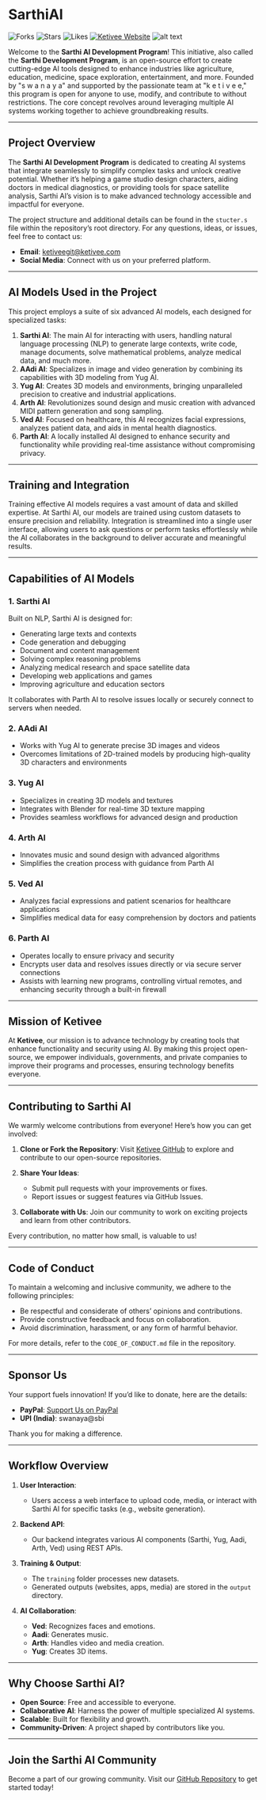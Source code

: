 # SarthiAI
![Forks](https://img.shields.io/badge/Forks-0-blue) ![Stars](https://img.shields.io/badge/Stars-0-yellow) ![Likes](https://img.shields.io/badge/Likes-0-brightgreen) [![Ketivee Website](https://img.shields.io/badge/Ketivee-Website-orange)](https://ketivee.com)
![alt text](pixel@2x.png)

Welcome to the **Sarthi AI Development Program**! This initiative, also called the **Sarthi Development Program**, is an open-source effort to create cutting-edge AI tools designed to enhance industries like agriculture, education, medicine, space exploration, entertainment, and more. Founded by "s w a n a y a" and supported by the passionate team at "k e t i v e e," this program is open for anyone to use, modify, and contribute to without restrictions. The core concept revolves around leveraging multiple AI systems working together to achieve groundbreaking results.

---

## Project Overview

The **Sarthi AI Development Program** is dedicated to creating AI systems that integrate seamlessly to simplify complex tasks and unlock creative potential. Whether it’s helping a game studio design characters, aiding doctors in medical diagnostics, or providing tools for space satellite analysis, Sarthi AI’s vision is to make advanced technology accessible and impactful for everyone.

The project structure and additional details can be found in the `stucter.s` file within the repository’s root directory. For any questions, ideas, or issues, feel free to contact us:

- **Email**: [ketiveegit@ketivee.com](mailto:ketiveegit@ketivee.com)
- **Social Media**: Connect with us on your preferred platform.

---

## AI Models Used in the Project

This project employs a suite of six advanced AI models, each designed for specialized tasks:

1. **Sarthi AI**: The main AI for interacting with users, handling natural language processing (NLP) to generate large contexts, write code, manage documents, solve mathematical problems, analyze medical data, and much more.
2. **AAdi AI**: Specializes in image and video generation by combining its capabilities with 3D modeling from Yug AI.
3. **Yug AI**: Creates 3D models and environments, bringing unparalleled precision to creative and industrial applications.
4. **Arth AI**: Revolutionizes sound design and music creation with advanced MIDI pattern generation and song sampling.
5. **Ved AI**: Focused on healthcare, this AI recognizes facial expressions, analyzes patient data, and aids in mental health diagnostics.
6. **Parth AI**: A locally installed AI designed to enhance security and functionality while providing real-time assistance without compromising privacy.

---

## Training and Integration

Training effective AI models requires a vast amount of data and skilled expertise. At Sarthi AI, our models are trained using custom datasets to ensure precision and reliability. Integration is streamlined into a single user interface, allowing users to ask questions or perform tasks effortlessly while the AI collaborates in the background to deliver accurate and meaningful results.

---

## Capabilities of AI Models

### 1. Sarthi AI

Built on NLP, Sarthi AI is designed for:

- Generating large texts and contexts
- Code generation and debugging
- Document and content management
- Solving complex reasoning problems
- Analyzing medical research and space satellite data
- Developing web applications and games
- Improving agriculture and education sectors

It collaborates with Parth AI to resolve issues locally or securely connect to servers when needed.

### 2. AAdi AI

- Works with Yug AI to generate precise 3D images and videos
- Overcomes limitations of 2D-trained models by producing high-quality 3D characters and environments

### 3. Yug AI

- Specializes in creating 3D models and textures
- Integrates with Blender for real-time 3D texture mapping
- Provides seamless workflows for advanced design and production

### 4. Arth AI

- Innovates music and sound design with advanced algorithms
- Simplifies the creation process with guidance from Parth AI

### 5. Ved AI

- Analyzes facial expressions and patient scenarios for healthcare applications
- Simplifies medical data for easy comprehension by doctors and patients

### 6. Parth AI

- Operates locally to ensure privacy and security
- Encrypts user data and resolves issues directly or via secure server connections
- Assists with learning new programs, controlling virtual remotes, and enhancing security through a built-in firewall

---

## Mission of Ketivee

At **Ketivee**, our mission is to advance technology by creating tools that enhance functionality and security using AI. By making this project open-source, we empower individuals, governments, and private companies to improve their programs and processes, ensuring technology benefits everyone.

---

## Contributing to Sarthi AI

We warmly welcome contributions from everyone! Here’s how you can get involved:

1. **Clone or Fork the Repository**:
   Visit [Ketivee GitHub](https://github.com/ketivee-org) to explore and contribute to our open-source repositories.

2. **Share Your Ideas**:

   - Submit pull requests with your improvements or fixes.
   - Report issues or suggest features via GitHub Issues.

3. **Collaborate with Us**:
   Join our community to work on exciting projects and learn from other contributors.

Every contribution, no matter how small, is valuable to us!

---

## Code of Conduct

To maintain a welcoming and inclusive community, we adhere to the following principles:

- Be respectful and considerate of others’ opinions and contributions.
- Provide constructive feedback and focus on collaboration.
- Avoid discrimination, harassment, or any form of harmful behavior.

For more details, refer to the `CODE_OF_CONDUCT.md` file in the repository.

---

## Sponsor Us

Your support fuels innovation! If you’d like to donate, here are the details:

- **PayPal**: [Support Us on PayPal](#)
- **UPI (India)**: swanaya\@sbi

Thank you for making a difference.

---

## Workflow Overview

1. **User Interaction**:

   - Users access a web interface to upload code, media, or interact with Sarthi AI for specific tasks (e.g., website generation).

2. **Backend API**:

   - Our backend integrates various AI components (Sarthi, Yug, Aadi, Arth, Ved) using REST APIs.

3. **Training & Output**:

   - The `training` folder processes new datasets.
   - Generated outputs (websites, apps, media) are stored in the `output` directory.

4. **AI Collaboration**:

   - **Ved**: Recognizes faces and emotions.
   - **Aadi**: Generates music.
   - **Arth**: Handles video and media creation.
   - **Yug**: Creates 3D items.

---

## Why Choose Sarthi AI?

- **Open Source**: Free and accessible to everyone.
- **Collaborative AI**: Harness the power of multiple specialized AI systems.
- **Scalable**: Built for flexibility and growth.
- **Community-Driven**: A project shaped by contributors like you.

---

## Join the Sarthi AI Community

Become a part of our growing community. Visit our [GitHub Repository](https://github.com/ketivee-org/SarthiAI) to get started today!





